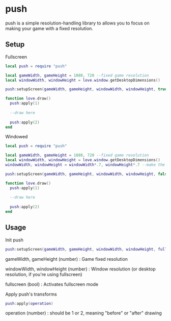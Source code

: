 push
==============

push is a simple resolution-handling library to allows you to focus on making your game with a fixed resolution.

Setup
----------------
Fullscreen
```lua
local push = require "push"

local gameWidth, gameHeight = 1080, 720 --fixed game resolution
local windowWidth, windowHeight = love.window.getDesktopDimensions()

push:setupScreen(gameWidth, gameHeight, windowWidth, windowHeight, true)

function love.draw()
  push:apply(1)
  
  --draw here
  
  push:apply(2)
end
```

Windowed
```lua
local push = require "push"

local gameWidth, gameHeight = 1080, 720 --fixed game resolution
local windowWidth, windowHeight = love.window.getDesktopDimensions()
windowWidth, windowHeight = windowWidth*.7, windowHeight*.7 --make the window a bit smaller than the screen itself

push:setupScreen(gameWidth, gameHeight, windowWidth, windowHeight, false)

function love.draw()
  push:apply(1)
  
  --draw here
  
  push:apply(2)
end
```

Usage
----------------

Init push
```lua
push:setupScreen(gameWidth, gameHeight, windowWidth, windowHeight, fullscreen)
```
gameWidth, gameHeight (number) : Game fixed resolution

windowWidth, windowHeight (number) : Window resolution (or desktop resolution, if you're using fullscreen)

fullscreen (bool) : Activates fullscreen mode


Apply push's transforms
```lua
push:apply(operation)
```
operation (number) : should be 1 or 2, meaning "before" or "after" drawing
